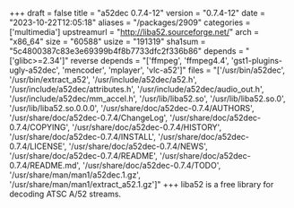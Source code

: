 +++
draft = false
title = "a52dec 0.7.4-12"
version = "0.7.4-12"
date = "2023-10-22T12:05:18"
aliases = "/packages/2909"
categories = ['multimedia']
upstreamurl = "http://liba52.sourceforge.net/"
arch = "x86_64"
size = "60588"
usize = "191319"
sha1sum = "5c4800387c83e3e69399b4f8b7733dfc2f336b86"
depends = "['glibc>=2.34']"
reverse depends = "['ffmpeg', 'ffmpeg4.4', 'gst1-plugins-ugly-a52dec', 'mencoder', 'mplayer', 'vlc-a52']"
files = "['/usr/bin/a52dec', '/usr/bin/extract_a52', '/usr/include/a52dec/a52.h', '/usr/include/a52dec/attributes.h', '/usr/include/a52dec/audio_out.h', '/usr/include/a52dec/mm_accel.h', '/usr/lib/liba52.so', '/usr/lib/liba52.so.0', '/usr/lib/liba52.so.0.0.0', '/usr/share/doc/a52dec-0.7.4/AUTHORS', '/usr/share/doc/a52dec-0.7.4/ChangeLog', '/usr/share/doc/a52dec-0.7.4/COPYING', '/usr/share/doc/a52dec-0.7.4/HISTORY', '/usr/share/doc/a52dec-0.7.4/INSTALL', '/usr/share/doc/a52dec-0.7.4/LICENSE', '/usr/share/doc/a52dec-0.7.4/NEWS', '/usr/share/doc/a52dec-0.7.4/README', '/usr/share/doc/a52dec-0.7.4/README.md', '/usr/share/doc/a52dec-0.7.4/TODO', '/usr/share/man/man1/a52dec.1.gz', '/usr/share/man/man1/extract_a52.1.gz']"
+++
liba52 is a free library for decoding ATSC A/52 streams.